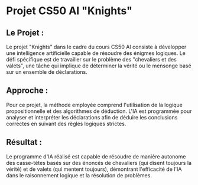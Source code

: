 # Projet CS50 AI "Knights"

## Le Projet :
Le projet "Knights" dans le cadre du cours CS50 AI consiste à développer une intelligence artificielle capable de résoudre des énigmes logiques.
Le défi spécifique est de travailler sur le problème des "chevaliers et des valets", une tâche qui implique de déterminer 
la vérité ou le mensonge basé sur un ensemble de déclarations.

## Approche :
Pour ce projet, la méthode employée comprend l'utilisation de la logique propositionnelle et des algorithmes de déduction.
L'IA est programmée pour analyser et interpréter les déclarations afin de déduire les conclusions correctes en suivant des règles logiques strictes.

## Résultat :
Le programme d'IA réalisé est capable de résoudre de manière autonome des casse-têtes basés sur des énoncés de 
chevaliers (qui disent toujours la vérité) et de valets (qui mentent toujours),
démontrant l'efficacité de l'IA dans le raisonnement logique et la résolution de problèmes.

